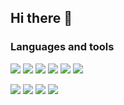 ## Hi there 👋

### Languages and tools
![](https://img.shields.io/badge/code-JavaScript-informational?style=flat-square&logo=javascript&logoColor=white&color=1E88E5)
![](https://img.shields.io/badge/code-TypeScript-informational?style=flat-square&logo=typescript&logoColor=white&color=1E88E5)
![](https://img.shields.io/badge/code-Node.js-informational?style=flat-square&logo=node.js&logoColor=white&color=1E88E5)
![](https://img.shields.io/badge/code-Angular-informational?style=flat-square&logo=angular&logoColor=white&color=1E88E5)
![](https://img.shields.io/badge/code-SASS-informational?style=flat-square&logo=sass&logoColor=white&color=1E88E5)
![](https://img.shields.io/badge/code-PHP-informational?style=flat-square&logo=php&logoColor=white&color=1E88E5)

![](https://img.shields.io/badge/DB-MySQL-informational?style=flat-square&logo=mysql&logoColor=white&color=1E88E5)
![](https://img.shields.io/badge/DB-MongoDB-informational?style=flat-square&logo=mongodb&logoColor=white&color=1E88E5)
![](https://img.shields.io/badge/Tool-Docker-informational?style=flat-square&logo=docker&logoColor=white&color=1E88E5)
![](https://img.shields.io/badge/OS-Linux-informational?style=flat-square&logo=linux&logoColor=white&color=1E88E5)



<!--
**RomainSire/RomainSire** is a ✨ _special_ ✨ repository because its `README.md` (this file) appears on your GitHub profile.

Here are some ideas to get you started:

- 🔭 I’m currently working on ...
- 🌱 I’m currently learning ...
- 👯 I’m looking to collaborate on ...
- 🤔 I’m looking for help with ...
- 💬 Ask me about ...
- 📫 How to reach me: ...
- 😄 Pronouns: ...
- ⚡ Fun fact: ...
-->
